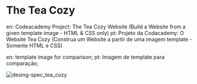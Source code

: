 # The Tea Cozy
en: Codeacademy Project: The Tea Cozy Website (Build a Website from a given template image - HTML &amp; CSS only)
pt: Projeto da Codacademy: O Website Tea Cozy (Construa um Website a partir de uma imagem template - Somente HTML e CSS)

en: template image for comparison;
pt: Imagem de template para comparação;

![desing-spec_tea_cozy](https://github.com/HRod86/TheTeaCozy/assets/119082360/718801d4-acc4-4986-8a2f-670f422bf56e)
